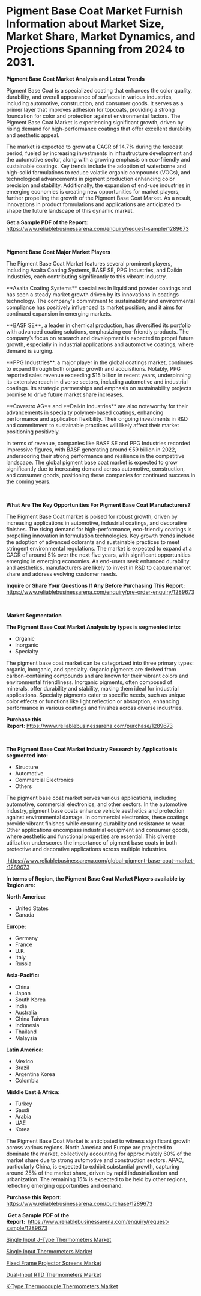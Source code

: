 <p><h1>Pigment Base Coat Market Furnish Information about Market Size, Market Share, Market Dynamics, and Projections Spanning from 2024 to 2031.</h1></p><p><strong>Pigment Base Coat Market Analysis and Latest Trends</strong></p>
<p><p>Pigment Base Coat is a specialized coating that enhances the color quality, durability, and overall appearance of surfaces in various industries, including automotive, construction, and consumer goods. It serves as a primer layer that improves adhesion for topcoats, providing a strong foundation for color and protection against environmental factors. The Pigment Base Coat Market is experiencing significant growth, driven by rising demand for high-performance coatings that offer excellent durability and aesthetic appeal.</p><p>The market is expected to grow at a CAGR of 14.7% during the forecast period, fueled by increasing investments in infrastructure development and the automotive sector, along with a growing emphasis on eco-friendly and sustainable coatings. Key trends include the adoption of waterborne and high-solid formulations to reduce volatile organic compounds (VOCs), and technological advancements in pigment production enhancing color precision and stability. Additionally, the expansion of end-use industries in emerging economies is creating new opportunities for market players, further propelling the growth of the Pigment Base Coat Market. As a result, innovations in product formulations and applications are anticipated to shape the future landscape of this dynamic market.</p></p>
<p><strong>Get a Sample PDF of the Report:&nbsp;</strong> <a href="https://www.reliablebusinessarena.com/enquiry/request-sample/1289673?utm_campaign=1566&utm_medium=2&utm_source=Github&utm_content=ia&utm_term=26102024&utm_id=pigment-base-coat">https://www.reliablebusinessarena.com/enquiry/request-sample/1289673</a></p>
<p>&nbsp;</p>
<p><strong>Pigment Base Coat Major Market Players</strong></p>
<p><p>The Pigment Base Coat Market features several prominent players, including Axalta Coating Systems, BASF SE, PPG Industries, and Daikin Industries, each contributing significantly to this vibrant industry. </p><p>**Axalta Coating Systems** specializes in liquid and powder coatings and has seen a steady market growth driven by its innovations in coatings technology. The company's commitment to sustainability and environmental compliance has positively influenced its market position, and it aims for continued expansion in emerging markets.</p><p>**BASF SE**, a leader in chemical production, has diversified its portfolio with advanced coating solutions, emphasizing eco-friendly products. The company’s focus on research and development is expected to propel future growth, especially in industrial applications and automotive coatings, where demand is surging.</p><p>**PPG Industries**, a major player in the global coatings market, continues to expand through both organic growth and acquisitions. Notably, PPG reported sales revenue exceeding $15 billion in recent years, underpinning its extensive reach in diverse sectors, including automotive and industrial coatings. Its strategic partnerships and emphasis on sustainability projects promise to drive future market share increases.</p><p>**Covestro AG** and **Daikin Industries** are also noteworthy for their advancements in specialty polymer-based coatings, enhancing performance and application flexibility. Their ongoing investments in R&D and commitment to sustainable practices will likely affect their market positioning positively.</p><p>In terms of revenue, companies like BASF SE and PPG Industries recorded impressive figures, with BASF generating around €59 billion in 2022, underscoring their strong performance and resilience in the competitive landscape. The global pigment base coat market is expected to grow significantly due to increasing demand across automotive, construction, and consumer goods, positioning these companies for continued success in the coming years.</p></p>
<p>&nbsp;</p>
<p><strong>What Are The Key Opportunities For Pigment Base Coat Manufacturers?</strong></p>
<p><p>The Pigment Base Coat market is poised for robust growth, driven by increasing applications in automotive, industrial coatings, and decorative finishes. The rising demand for high-performance, eco-friendly coatings is propelling innovation in formulation technologies. Key growth trends include the adoption of advanced colorants and sustainable practices to meet stringent environmental regulations. The market is expected to expand at a CAGR of around 5% over the next five years, with significant opportunities emerging in emerging economies. As end-users seek enhanced durability and aesthetics, manufacturers are likely to invest in R&D to capture market share and address evolving customer needs.</p></p>
<p><strong>Inquire or Share Your Questions If Any Before Purchasing This Report:</strong> <a href="https://www.reliablebusinessarena.com/enquiry/pre-order-enquiry/1289673?utm_campaign=1566&utm_medium=2&utm_source=Github&utm_content=ia&utm_term=26102024&utm_id=pigment-base-coat">https://www.reliablebusinessarena.com/enquiry/pre-order-enquiry/1289673</a></p>
<p>&nbsp;</p>
<p><strong>Market Segmentation</strong></p>
<p><strong>The Pigment Base Coat Market Analysis by types is segmented into:</strong></p>
<p><ul><li>Organic</li><li>Inorganic</li><li>Specialty</li></ul></p>
<p><p>The pigment base coat market can be categorized into three primary types: organic, inorganic, and specialty. Organic pigments are derived from carbon-containing compounds and are known for their vibrant colors and environmental friendliness. Inorganic pigments, often composed of minerals, offer durability and stability, making them ideal for industrial applications. Specialty pigments cater to specific needs, such as unique color effects or functions like light reflection or absorption, enhancing performance in various coatings and finishes across diverse industries.</p></p>
<p><strong>Purchase this Report:&nbsp;</strong><a href="https://www.reliablebusinessarena.com/purchase/1289673?utm_campaign=1566&utm_medium=2&utm_source=Github&utm_content=ia&utm_term=26102024&utm_id=pigment-base-coat">https://www.reliablebusinessarena.com/purchase/1289673</a></p>
<p>&nbsp;</p>
<p><strong>The Pigment Base Coat Market Industry Research by Application is segmented into:</strong></p>
<p><ul><li>Structure</li><li>Automotive</li><li>Commercial Electronics</li><li>Others</li></ul></p>
<p><p>The pigment base coat market serves various applications, including automotive, commercial electronics, and other sectors. In the automotive industry, pigment base coats enhance vehicle aesthetics and protection against environmental damage. In commercial electronics, these coatings provide vibrant finishes while ensuring durability and resistance to wear. Other applications encompass industrial equipment and consumer goods, where aesthetic and functional properties are essential. This diverse utilization underscores the importance of pigment base coats in both protective and decorative applications across multiple industries.</p></p>
<p><a href="https://www.reliablebusinessarena.com/global-pigment-base-coat-market-r1289673?utm_campaign=1566&utm_medium=2&utm_source=Github&utm_content=ia&utm_term=26102024&utm_id=pigment-base-coat">&nbsp;https://www.reliablebusinessarena.com/global-pigment-base-coat-market-r1289673</a></p>
<p><strong>In terms of Region, the Pigment Base Coat Market Players available by Region are:</strong></p>
<p>
    <p> <strong> North America: </strong>
        <ul>
            <li>United States</li>
            <li>Canada</li>
        </ul>
        </p> 
    <p> <strong> Europe: </strong>
        <ul>
            <li>Germany</li>
            <li>France</li>
            <li>U.K.</li>
            <li>Italy</li>
            <li>Russia</li>
        </ul>
        </p> 
    <p> <strong> Asia-Pacific: </strong>
        <ul>
            <li>China</li>
            <li>Japan</li>
            <li>South Korea</li>
            <li>India</li>
            <li>Australia</li>
            <li>China Taiwan</li>
            <li>Indonesia</li>
            <li>Thailand</li>
            <li>Malaysia</li>
        </ul>
        </p> 
    <p> <strong> Latin America: </strong>
        <ul>
            <li>Mexico</li>
            <li>Brazil</li>
            <li>Argentina Korea</li>
            <li>Colombia</li>
        </ul>
        </p> 
    <p> <strong> Middle East & Africa: </strong>
        <ul>
            <li>Turkey</li>
            <li>Saudi</li>
            <li>Arabia</li>
            <li>UAE</li>
            <li>Korea</li>
        </ul>
    </p>
    </p>
<p><p>The Pigment Base Coat Market is anticipated to witness significant growth across various regions. North America and Europe are projected to dominate the market, collectively accounting for approximately 60% of the market share due to strong automotive and construction sectors. APAC, particularly China, is expected to exhibit substantial growth, capturing around 25% of the market share, driven by rapid industrialization and urbanization. The remaining 15% is expected to be held by other regions, reflecting emerging opportunities and demand.</p></p>
<p><strong>Purchase this Report: </strong><a href="https://www.reliablebusinessarena.com/purchase/1289673?utm_campaign=1566&utm_medium=2&utm_source=Github&utm_content=ia&utm_term=26102024&utm_id=pigment-base-coat">https://www.reliablebusinessarena.com/purchase/1289673</a></p>
<p>&nbsp;<strong>Get a Sample PDF of the Report:&nbsp;&nbsp;</strong><a href="https://www.reliablebusinessarena.com/enquiry/request-sample/1289673?utm_campaign=1566&utm_medium=2&utm_source=Github&utm_content=ia&utm_term=26102024&utm_id=pigment-base-coat">https://www.reliablebusinessarena.com/enquiry/request-sample/1289673</a></p>
<p><strong></strong></p>
<p><p><a href="https://www.linkedin.com/pulse/single-input-j-type-thermometers-market-penetration-strategies-6i5ic?utm_campaign=1566&utm_medium=2&utm_source=Github&utm_content=ia&utm_term=26102024&utm_id=pigment-base-coat">Single Input J-Type Thermometers Market</a></p><p><a href="https://www.linkedin.com/pulse/single-input-thermometers-market-growth-segmentation-regional-h0ffc?utm_campaign=1566&utm_medium=2&utm_source=Github&utm_content=ia&utm_term=26102024&utm_id=pigment-base-coat">Single Input Thermometers Market</a></p><p><a href="https://issuu.com/reportprime-2/docs/fixed-frame-projector-screens-marke_6571367e4e4cb6?utm_campaign=1566&utm_medium=2&utm_source=Github&utm_content=ia&utm_term=26102024&utm_id=pigment-base-coat">Fixed Frame Projector Screens Market</a></p><p><a href="https://www.linkedin.com/pulse/global-dual-input-rtd-thermometers-market-analysis-key-r1jcc?utm_campaign=1566&utm_medium=2&utm_source=Github&utm_content=ia&utm_term=26102024&utm_id=pigment-base-coat">Dual-Input RTD Thermometers Market</a></p><p><a href="https://www.linkedin.com/pulse/key-drivers-k-type-thermocouple-thermometers-market-trends-17bxc?utm_campaign=1566&utm_medium=2&utm_source=Github&utm_content=ia&utm_term=26102024&utm_id=pigment-base-coat">K-Type Thermocouple Thermometers Market</a></p></p>